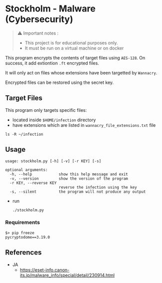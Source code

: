 # Stockholm - Malware (Cybersecurity)

>  ⚠️ Important notes  :
> - This project is for educational purposes only.
> - It must be run on a virtual machine or on docker

This program encrypts the contents of target files using `AES-128`.
On success, it add extiontion `.ft` encrypted files.

It will only act on files whose extensions have been targetted by `Wannacry`.

Encrypted files can be restored using the secret key.


## Target Files
This program only targets specific files:
- located inside `$HOME/infection` directory
- have extensions which are listed in `wannacry_file_extensions.txt` file
```
ls -R ~/infection
```

## Usage

```
usage: stockholm.py [-h] [-v] [-r KEY] [-s]

optional arguments:
  -h, --help            show this help message and exit
  -v, --version         show the version of the program
  -r KEY, --reverse KEY
                        reverse the infection using the key
  -s, --silent          the program will not produce any output
```

- run
  ```
  ./stockholm.py 
  ```

### Requirements

```
$> pip freeze
pycryptodome==3.19.0
```

## References

- JA
  - https://eset-info.canon-its.jp/malware_info/special/detail/230914.html
